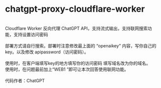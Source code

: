 # chatgpt-proxy-cloudflare-worker
<br>Cloudflare Worker 反向代理 ChatGPT API，支持流式输出，支持联网搜索功能，支持设置访问密码
<br>
<br>部署方式请自行搜索。部署时注意修改最上面的 “openaikey” 内容，写你自己的key。以及修改 apipassword（访问密码）。
<br>
<br>使用时，在客户端填写key的地方填写你的访问密码 填写域名改为你的域名。
<br>使用时，在问题最前加上“WEB1 ”即可让本次回答使用联网功能。
<br>
<br>代码作者：ChatGPT
